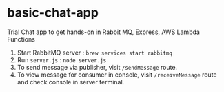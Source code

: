 # basic-chat-app
Trial Chat app to get hands-on in Rabbit MQ, Express, AWS Lambda Functions

1. Start RabbitMQ server : `brew services start rabbitmq`
2. Run `server.js` : `node server.js`
3. To send message via publisher, visit `/sendMessage` route.
4. To view message for consumer in console, visit `/receiveMessage` route and check console in server terminal.
